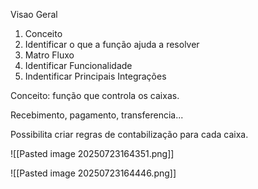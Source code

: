 
Visao Geral 
1. Conceito
2. Identificar o que a função ajuda a resolver
3. Matro Fluxo 
4. Identificar Funcionalidade
5. Indentificar Principais Integrações





Conceito: função que controla os caixas. 



Recebimento, pagamento, transferencia...

Possibilita criar regras de contabilização para cada caixa.  

![[Pasted image 20250723164351.png]]

![[Pasted image 20250723164446.png]]

